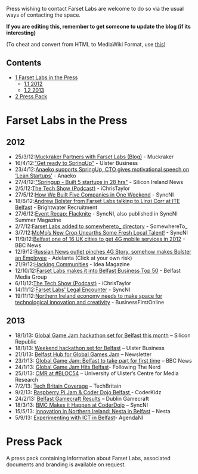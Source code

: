 Press wishing to contact Farset Labs are welcome to do so via the usual ways of contacting the space.

**If you are editing this, remember to get someone to update the blog (if its interesting)**

(To cheat and convert from HTML to MediaWiki Format, use [this](http://toolserver.org/~diberri/cgi-bin/html2wiki/index.cgi))

Contents
--------

-   [1 Farset Labs in the Press](#Farset_Labs_in_the_Press)
    -   [1.1 2012](#2012)
    -   [1.2 2013](#2013)
-   [2 Press Pack](#Press_Pack)

Farset Labs in the Press
========================

2012
----

-   25/3/12:[Muckraker Partners with Farset Labs (Blog)](http://muckraker.me/2012/03/25/announcing-the-muckrakers-partnership-with-farset-labs/) - Muckraker
-   16/4/12:["Get ready to SpringUp"](http://www.ulsterbusiness.com/articles/2012/04/16/get-ready-to-springup) - Ulster Business
-   23/4/12:[Anaeko supports SpringUp, CTO gives motivational speech on ‘Lean Startups’](http://www.resourceorientedarchitecture.com/?p=1372) - Anaeko
-   27/4/12:["Springup - Built 5 startups in 28 hrs"](http://www.siliconirelandnewswire.com/2012/04/springup-built-5-startups-in-28-hrs.html) - Silicon Ireland News
-   2/5/12:[The Tech Show (Podcast)](http://ichristaylor.com/the-tech-show-episode-13/) - iChrisTaylor
-   27/5/12:[How We Built Five Companies in One Weekend](http://syncni.com/news/p.php?id=6420) - SyncNI
-   18/6/12:[Andrew Bolster from Farset Labs talking to Linzi Corr at ITE Belfast](http://www.youtube.com/watch?v=qeaN_2xU2hk) - Brightwater Recruitment
-   27/6/12:[Event Recap: Flacknite](http://syncni.com/news/p.php?id=6741) - SyncNI, also published in SyncNI Summer Magazine
-   2/7/12:[Farset Labs added to somewhereto\_ directory](http://somewhereto.com/regions/northern-ireland/farset-labs) - SomewhereTo\_
-   3/7/12:[MoMo’s New Crop Unearths Some Fresh Local Talent!](http://syncni.com/news/6764) - SyncNI
-   11/9/12:[Belfast one of 16 UK cities to get 4G mobile services in 2012](http://www.bbc.co.uk/news/uk-northern-ireland-19558312) - BBC News
-   12/9/12:[Russian News outlet pinches 4G Story, somehow makes Bolster an Employee](http://adelanta.info/news/england4/index2012/09/12/9731.html) - Adelanta (Click at your own risk)
-   21/9/12:[Hacking Communities](http://readidea.com/magazines/issue5/hackerspace.html) - Idea Magazine
-   12/10/12:[Farset Labs makes it into Belfast Business Top 50](http://belfastmediagroup.com/top50/belfast-business-top-50-list-2012/) - Belfast Media Group
-   6/11/12:[The Tech Show (Podcast)](http://eamonnmallie.com/2012/11/tech-show-podcast-episode-26/) - iChrisTaylor
-   14/11/12:[Farset Labs' Legal Encounter](http://syncni.com/news/7397) - SyncNI
-   19/11/12:[Northern Ireland economy needs to make space for technological innovation and creativity](http://www.businessfirstonline.co.uk/?p=10387) - BusinessFirstOnline

2013
----

-   18/1/13: [Global Game Jam hackathon set for Belfast this month](http://www.siliconrepublic.com/innovation/item/31099-global-game-jam-hackathon/) – Silicon Republic
-   18/1/13: [Weekend hackathon set for Belfast](http://www.ulsterbusiness.com/articles/2013/01/18/weekend-hackathon-set-for-belfast) – Ulster Business
-   21/1/13: [Belfast Hub for Global Games Jam](http://www.newsletter.co.uk/news/business/local-businesses/belfast-hub-for-global-games-jam-1-4705625) – Newsletter
-   23/1/13: [Global Game Jam: Belfast to take part for first time](http://www.bbc.co.uk/news/uk-northern-ireland-21142798) – BBC News
-   24/1/13: [Global Game Jam Hits Belfast](http://www.followingthenerd.com/video-games/global-game-jam-hits-belfast/?utm_source=rss&utm_medium=rss&utm_campaign=global-game-jam-hits-belfast)- Following The Nerd
-   25/1/13: [CMR at \#BLOC54](http://cmr.ulster.ac.uk/cmr-at-bloc54/) – University of Ulster’s Centre for Media Research
-   7/2/13: [Tech Britain Coverage](http://techbritain.com/videos/watch/43) – TechBritain
-   9/2/13: [Raspberry Pi Jam & Coder Dojo Belfast ](http://coderkidz.com/2013/02/raspberry-pi-jam-coder-dojo-belfast/)- CoderKidz
-   24/2/13: [Belfast Gamecraft Results](http://dublingamecraft.com/2013/02/24/belfat-gamecraft-winners/) – Dublin Gamecraft
-   18/3/13: [BMC Makes it Happen at CoderDojo](http://syncni.com/news/2/1574/belfast-metropolitan-college-makes-it-happen-with-coderdojo-summit/tab/1356#.UW_zakmDg9d) – SyncNI
-   15/5/13: [Innovation in Northern Ireland: Nesta in Belfast](http://www.nesta.org.uk/events/nesta_road_shows/assets/events/innovation_in_northern_ireland_nesta_in_belfast) – Nesta
-   5/9/13: [Experimenting with ICT in Belfast](http://www.agendani.com/experimenting-with-ict-in-belfast/)- AgendaNI

Press Pack
==========

A press pack containing information about Farset Labs, associated documents and branding is available on request.
